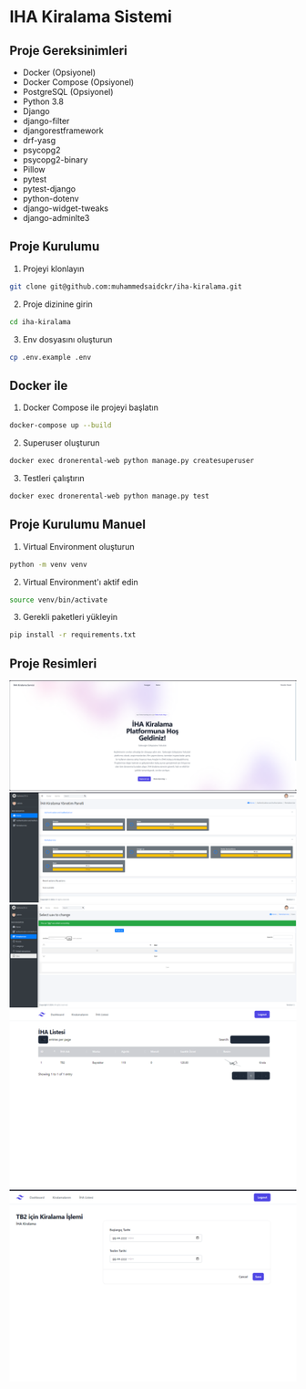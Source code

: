 # IHA Kiralama Sistemi

## Proje Gereksinimleri
* Docker (Opsiyonel)
* Docker Compose (Opsiyonel)
* PostgreSQL (Opsiyonel)
* Python 3.8
* Django
* django-filter
* djangorestframework
* drf-yasg
* psycopg2
* psycopg2-binary
* Pillow
* pytest
* pytest-django
* python-dotenv
* django-widget-tweaks
* django-adminlte3

## Proje Kurulumu
1. Projeyi klonlayın
```bash
git clone git@github.com:muhammedsaidckr/iha-kiralama.git
```

2. Proje dizinine girin
```bash
cd iha-kiralama
```

3. Env dosyasını oluşturun
```bash
cp .env.example .env
```

## Docker ile
1. Docker Compose ile projeyi başlatın
```bash
docker-compose up --build
```

2. Superuser oluşturun
```bash
docker exec dronerental-web python manage.py createsuperuser
```

3. Testleri çalıştırın
```bash
docker exec dronerental-web python manage.py test
```

## Proje Kurulumu Manuel


1. Virtual Environment oluşturun
```bash
python -m venv venv
```

2. Virtual Environment'ı aktif edin
```bash
source venv/bin/activate
```

3. Gerekli paketleri yükleyin
```bash
pip install -r requirements.txt
```

## Proje Resimleri
![LandingPage](media/screenshots/iha1.PNG)
![AdminPanel](media/screenshots/iha2.PNG)
![AdminPanel](media/screenshots/iha3.PNG)
![UserDashboard](media/screenshots/iha4.PNG)
![UserDashboardRent](media/screenshots/iha5.PNG)